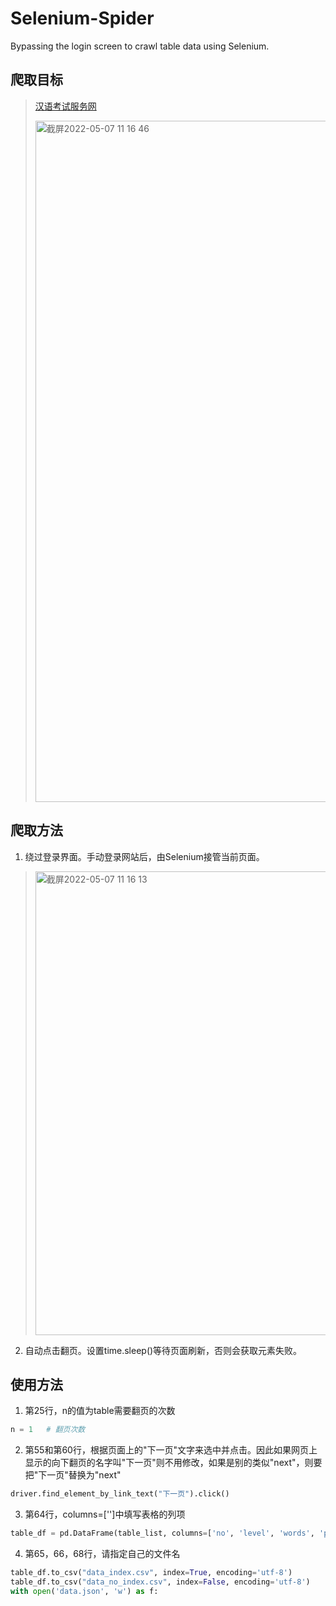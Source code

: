# Selenium-Spider

Bypassing the login screen to crawl table data using Selenium.

## 爬取目标

> [汉语考试服务网](http://www.chinesetest.cn/userlogin.do)
> 
> <img width="1090" alt="截屏2022-05-07 11 16 46" src="https://user-images.githubusercontent.com/47048401/167235903-c1ab39dd-17d3-478d-a06b-639c6aca2662.png">


## 爬取方法

1. 绕过登录界面。手动登录网站后，由Selenium接管当前页面。

> <img width="742" alt="截屏2022-05-07 11 16 13" src="https://user-images.githubusercontent.com/47048401/167235911-acc3cd56-3e2f-415c-9e04-ca882a2bcd98.png">

2. 自动点击翻页。设置time.sleep()等待页面刷新，否则会获取元素失败。

## 使用方法

1. 第25行，n的值为table需要翻页的次数

```python
n = 1   # 翻页次数
```



2. 第55和第60行，根据页面上的"下一页"文字来选中并点击。因此如果网页上显示的向下翻页的名字叫"下一页"则不用修改，如果是别的类似"next"，则要把"下一页"替换为"next"

```python
driver.find_element_by_link_text("下一页").click()
```

3. 第64行，columns=['']中填写表格的列项

```python
table_df = pd.DataFrame(table_list, columns=['no', 'level', 'words', 'pinyin', 'character'])
```

4. 第65，66，68行，请指定自己的文件名

```python
table_df.to_csv("data_index.csv", index=True, encoding='utf-8')
table_df.to_csv("data_no_index.csv", index=False, encoding='utf-8')
with open('data.json', 'w') as f:
```

